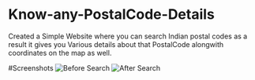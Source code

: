 # Know-any-PostalCode-Details
Created a Simple Website where you can search Indian postal codes as a result it gives you Various details about that PostalCode alongwith coordinates on the map as well.

#Screenshots
![Before Search](https://user-images.githubusercontent.com/84240276/213908680-14221d08-ac5c-44bc-9eba-8943c8079020.png)
![After Search](https://user-images.githubusercontent.com/84240276/213908717-9c7818f1-16b1-44c9-8a9f-188d77908e3b.png)
